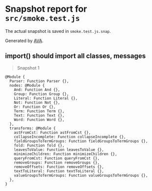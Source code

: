 # Snapshot report for `src/smoke.test.js`

The actual snapshot is saved in `smoke.test.js.snap`.

Generated by [AVA](https://avajs.dev).

## import() should import all classes, messages

> Snapshot 1

    @Module {
      Parser: Function Parser {},
      nodes: @Module {
        And: Function And {},
        Group: Function Group {},
        Literal: Function Literal {},
        Not: Function Not {},
        Or: Function Or {},
        Term: Function Term {},
        Text: Function Text {},
        Word: Function Word {},
      },
      transforms: @Module {
        astFromCst: Function astFromCst {},
        collapseIncomplete: Function collapseIncomplete {},
        fieldGroupsToTermGroups: Function fieldGroupsToTermGroups {},
        fold: Function fold {},
        leavesToValue: Function leavesToValue {},
        minimizeChildren: Function minimizeChildren {},
        queryFromCst: Function queryFromCst {},
        removeGroups: Function removeGroups {},
        removeOffsets: Function removeOffsets {},
        textToLiteral: Function textToLiteral {},
        valueGroupsToTermGroups: Function valueGroupsToTermGroups {},
      },
    }
